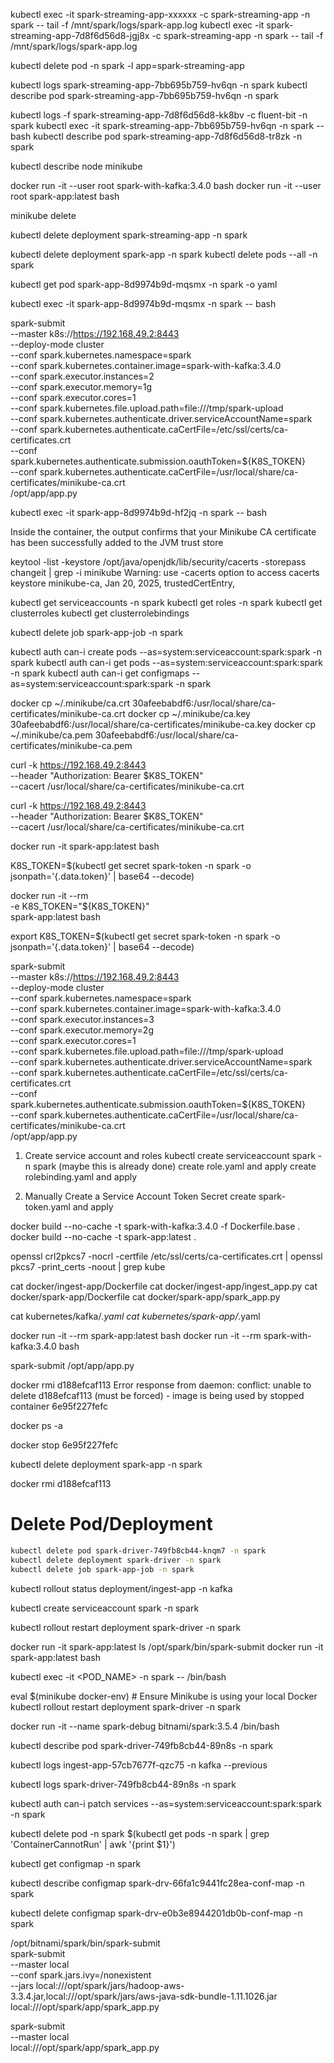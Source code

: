 
kubectl exec -it spark-streaming-app-xxxxxx -c spark-streaming-app -n spark -- tail -f /mnt/spark/logs/spark-app.log
kubectl exec -it spark-streaming-app-7d8f6d56d8-jgj8x -c spark-streaming-app -n spark -- tail -f /mnt/spark/logs/spark-app.log


kubectl delete pod -n spark -l app=spark-streaming-app

kubectl logs spark-streaming-app-7bb695b759-hv6qn -n spark
kubectl describe pod spark-streaming-app-7bb695b759-hv6qn -n spark

kubectl logs -f spark-streaming-app-7d8f6d56d8-kk8bv -c fluent-bit -n spark
kubectl exec -it spark-streaming-app-7bb695b759-hv6qn -n spark -- bash
kubectl describe pod spark-streaming-app-7d8f6d56d8-tr8zk -n spark




kubectl describe node minikube


docker run -it --user root spark-with-kafka:3.4.0 bash
docker run -it --user root spark-app:latest bash


minikube delete

kubectl delete deployment spark-streaming-app -n spark

kubectl delete deployment spark-app -n spark
kubectl delete pods --all -n spark


kubectl get pod spark-app-8d9974b9d-mqsmx -n spark -o yaml

kubectl exec -it spark-app-8d9974b9d-mqsmx -n spark -- bash

spark-submit \
    --master k8s://https://192.168.49.2:8443 \
    --deploy-mode cluster \
    --conf spark.kubernetes.namespace=spark \
    --conf spark.kubernetes.container.image=spark-with-kafka:3.4.0 \
    --conf spark.executor.instances=2 \
    --conf spark.executor.memory=1g \
    --conf spark.executor.cores=1 \
    --conf spark.kubernetes.file.upload.path=file:///tmp/spark-upload \
    --conf spark.kubernetes.authenticate.driver.serviceAccountName=spark \
    --conf spark.kubernetes.authenticate.caCertFile=/etc/ssl/certs/ca-certificates.crt \
    --conf spark.kubernetes.authenticate.submission.oauthToken=${K8S_TOKEN} \
    --conf spark.kubernetes.authenticate.caCertFile=/usr/local/share/ca-certificates/minikube-ca.crt \
    /opt/app/app.py




kubectl exec -it spark-app-8d9974b9d-hf2jq -n spark -- bash



Inside the container, the output confirms that your Minikube CA certificate has been successfully added to the JVM trust store

keytool -list -keystore /opt/java/openjdk/lib/security/cacerts -storepass changeit | grep -i minikube
Warning: use -cacerts option to access cacerts keystore
minikube-ca, Jan 20, 2025, trustedCertEntry, 




kubectl get serviceaccounts -n spark
kubectl get roles -n spark
kubectl get clusterroles
kubectl get clusterrolebindings



kubectl delete job spark-app-job -n spark


kubectl auth can-i create pods --as=system:serviceaccount:spark:spark -n spark
kubectl auth can-i get pods --as=system:serviceaccount:spark:spark -n spark
kubectl auth can-i get configmaps --as=system:serviceaccount:spark:spark -n spark



docker cp ~/.minikube/ca.crt 30afeebabdf6:/usr/local/share/ca-certificates/minikube-ca.crt
docker cp ~/.minikube/ca.key 30afeebabdf6:/usr/local/share/ca-certificates/minikube-ca.key
docker cp ~/.minikube/ca.pem 30afeebabdf6:/usr/local/share/ca-certificates/minikube-ca.pem

curl -k https://192.168.49.2:8443 \
     --header "Authorization: Bearer $K8S_TOKEN" \
     --cacert /usr/local/share/ca-certificates/minikube-ca.crt



curl -k https://192.168.49.2:8443 \
     --header "Authorization: Bearer $K8S_TOKEN" \
     --cacert /usr/local/share/ca-certificates/minikube-ca.crt

docker run -it spark-app:latest bash

K8S_TOKEN=$(kubectl get secret spark-token -n spark -o jsonpath='{.data.token}' | base64 --decode)

docker run -it --rm \
  -e K8S_TOKEN="${K8S_TOKEN}" \
  spark-app:latest bash


export K8S_TOKEN=$(kubectl get secret spark-token -n spark -o jsonpath='{.data.token}' | base64 --decode)



spark-submit \
    --master k8s://https://192.168.49.2:8443 \
    --deploy-mode cluster \
    --conf spark.kubernetes.namespace=spark \
    --conf spark.kubernetes.container.image=spark-with-kafka:3.4.0 \
    --conf spark.executor.instances=3 \
    --conf spark.executor.memory=2g \
    --conf spark.executor.cores=1 \
    --conf spark.kubernetes.file.upload.path=file:///tmp/spark-upload \
    --conf spark.kubernetes.authenticate.driver.serviceAccountName=spark \
    --conf spark.kubernetes.authenticate.caCertFile=/etc/ssl/certs/ca-certificates.crt \
    --conf spark.kubernetes.authenticate.submission.oauthToken=${K8S_TOKEN} \
    --conf spark.kubernetes.authenticate.caCertFile=/usr/local/share/ca-certificates/minikube-ca.crt \
    /opt/app/app.py



1. Create service account and roles
kubectl create serviceaccount spark -n spark (maybe this is already done)
create role.yaml and apply
create rolebinding.yaml and apply

2. Manually Create a Service Account Token Secret
create spark-token.yaml and apply


docker build --no-cache -t spark-with-kafka:3.4.0 -f Dockerfile.base .
docker build --no-cache -t spark-app:latest .

openssl crl2pkcs7 -nocrl -certfile /etc/ssl/certs/ca-certificates.crt | openssl pkcs7 -print_certs -noout | grep kube






cat docker/ingest-app/Dockerfile
cat docker/ingest-app/ingest_app.py
cat docker/spark-app/Dockerfile
cat docker/spark-app/spark_app.py

cat kubernetes/kafka/*.yaml
cat kubernetes/spark-app/*.yaml

docker run -it --rm spark-app:latest bash
docker run -it --rm spark-with-kafka:3.4.0 bash

spark-submit /opt/app/app.py

docker rmi d188efcaf113
Error response from daemon: conflict: unable to delete d188efcaf113 (must be forced) - image is being used by stopped container 6e95f227fefc

docker ps -a

docker stop 6e95f227fefc


kubectl delete deployment spark-app -n spark

docker rmi d188efcaf113


# Delete Pod/Deployment
```bash
kubectl delete pod spark-driver-749fb8cb44-knqm7 -n spark
kubectl delete deployment spark-driver -n spark
kubectl delete job spark-app-job -n spark

```


kubectl rollout status deployment/ingest-app -n kafka

kubectl create serviceaccount spark -n spark

kubectl rollout restart deployment spark-driver -n spark


docker run -it spark-app:latest ls /opt/spark/bin/spark-submit
docker run -it spark-app:latest bash


kubectl exec -it <POD_NAME> -n spark -- /bin/bash

eval $(minikube docker-env)  # Ensure Minikube is using your local Docker
kubectl rollout restart deployment spark-driver -n spark

docker run -it --name spark-debug bitnami/spark:3.5.4 /bin/bash


kubectl describe pod spark-driver-749fb8cb44-89n8s -n spark


kubectl logs ingest-app-57cb7677f-qzc75 -n kafka --previous

kubectl logs spark-driver-749fb8cb44-89n8s -n spark

kubectl auth can-i patch services --as=system:serviceaccount:spark:spark -n spark

kubectl delete pod -n spark $(kubectl get pods -n spark | grep 'ContainerCannotRun' | awk '{print $1}')

kubectl get configmap -n spark

kubectl describe configmap spark-drv-66fa1c9441fc28ea-conf-map -n spark

kubectl delete configmap spark-drv-e0b3e8944201db0b-conf-map -n spark


/opt/bitnami/spark/bin/spark-submit \
spark-submit \
  --master local \
  --conf spark.jars.ivy=/nonexistent \
  --jars local:///opt/spark/jars/hadoop-aws-3.3.4.jar,local:///opt/spark/jars/aws-java-sdk-bundle-1.11.1026.jar \
  local:///opt/spark/app/spark_app.py


spark-submit \
  --master local \
  local:///opt/spark/app/spark_app.py